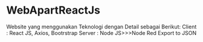 # WebApartReactJs

Website yang menggunakan Teknologi dengan Detail sebagai Berikut:
Client : React JS, Axios, Bootrstrap
Server : Node JS>>>Node Red Export to JSON
